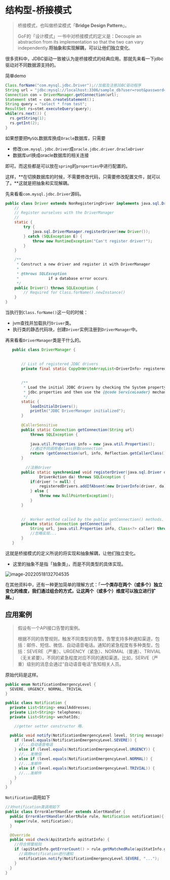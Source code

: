 # 结构型-桥接模式

> 桥接模式，也叫做桥梁模式「**Bridge Design Pattern**」。
>
> GoF的「设计模式」一书中对桥接模式的定义是：Decouple an abstraction from its implementation so that the two can vary independently.**将抽象和实现解耦，可以让他们独立变化**。

很多资料中，JDBC驱动一致被认为是桥接模式的经典应用。那就先来看一下jdbc驱动对不同数据源支持的。

简单demo

```java
Class.forName("com.mysql.jdbc.Driver");//加载及注册JDBC驱动程序
String url = "jdbc:mysql://localhost:3306/sample_db?user=root&password=your_password";
Connection con = DriverManager.getConnection(url);
Statement stmt = con.createStatement()；
String query = "select * from test";
ResultSet rs=stmt.executeQuery(query);
while(rs.next()) {
  rs.getString(1);
  rs.getInt(2);
}
```

如果想要把`MySQL`数据库换成`Oracle`数据库，只需要

- 修改`com.mysql.jdbc.Driver`成`oracle.jdbc.driver.OracleDriver`
- 数据库url换成oracle数据库的相关连接

即可。而这些都是可以放在`spring`的`properties`中进行配置的。

这样，**在切换数据库的时候，不需要修改代码，只需要修改配置文件，就可以了。**这就是把抽象和实现解耦。

先来看看`com.mysql.jdbc.Driver`源码。

```java
public class Driver extends NonRegisteringDriver implements java.sql.Driver {
    //
    // Register ourselves with the DriverManager
    //
    static {
        try {
            java.sql.DriverManager.registerDriver(new Driver());
        } catch (SQLException E) {
            throw new RuntimeException("Can't register driver!");
        }
    }

    /**
     * Construct a new driver and register it with DriverManager
     * 
     * @throws SQLException
     *             if a database error occurs.
     */
    public Driver() throws SQLException {
        // Required for Class.forName().newInstance()
    }
}
```

当执行到`Class.forName()`这一句的时候：

- jvm查找并加载执行`Driver`类。
- 执行类的静态代码块，创建`Driver`实例注册到`DriverManager`中。

再来看看`DriverManager`类是干什么的。

```java
   public class DriverManager {
   
   
       // List of registered JDBC drivers
       private final static CopyOnWriteArrayList<DriverInfo> registeredDrivers = new CopyOnWriteArrayList<>();
       
  
       /**
        * Load the initial JDBC drivers by checking the System property
        * jdbc.properties and then use the {@code ServiceLoader} mechanism
        */
       static {
           loadInitialDrivers();
           println("JDBC DriverManager initialized");
       }
 
       @CallerSensitive
       public static Connection getConnection(String url)
           throws SQLException {
   
           java.util.Properties info = new java.util.Properties();
           //通过不同调用者class获取connection
           return (getConnection(url, info, Reflection.getCallerClass()));
       }
   
   		 //注册driver
       public static synchronized void registerDriver(java.sql.Driver driver,
               DriverAction da) throws SQLException {
           if(driver != null) {
               registeredDrivers.addIfAbsent(new DriverInfo(driver, da));
           } else {
               throw new NullPointerException();
           }
       }
   
   
       //  Worker method called by the public getConnection() methods.
       private static Connection getConnection(
           String url, java.util.Properties info, Class<?> caller) throws SQLException {
           //忽略实现...
       }
   }
```

这就是桥接模式的定义所说的将实现和抽象解耦，让他们独立变化。

- 这里的抽象不是指「抽象类」，而是不同类型的具体实现。

![image-20220518132704535](https://wangigor-typora-images.oss-cn-chengdu.aliyuncs.com/image-20220518132704535111.jpeg)

在其他资料中，还有一种更加简单的理解方式：「**一个类存在两个（或多个）独立变化的维度，我们通过组合的方式，让这两个（或多个）维度可以独立进行扩展。**」

## 应用案例

> 假设有一个API接口告警的案例。
>
> 根据不同的告警规则，触发不同类型的告警。告警支持多种通知渠道，包括：邮件、短信、微信、自动语音电话。通知的紧急程度有多种类型，包括：SEVERE（严重）、URGENCY（紧急）、NORMAL（普通）、TRIVIAL（无关紧要）。不同的紧急程度对应不同的通知渠道。比如，SERVE（严重）级别的消息会通过“自动语音电话”告知相关人员。

原始代码是这样。

```java
public enum NotificationEmergencyLevel {
  SEVERE, URGENCY, NORMAL, TRIVIAL
}

public class Notification {
  private List<String> emailAddresses;
  private List<String> telephones;
  private List<String> wechatIds;

	//getter setter constructor 略.

  public void notify(NotificationEmergencyLevel level, String message) {
    if (level.equals(NotificationEmergencyLevel.SEVERE)) {
      //...自动语音电话
    } else if (level.equals(NotificationEmergencyLevel.URGENCY)) {
      //...发微信
    } else if (level.equals(NotificationEmergencyLevel.NORMAL)) {
      //...发邮件
    } else if (level.equals(NotificationEmergencyLevel.TRIVIAL)) {
      //...发邮件
    }
  }
}
```

`Notification`调用如下

```java
//对notification类调用如下
public class ErrorAlertHandler extends AlertHandler {
  public ErrorAlertHandler(AlertRule rule, Notification notification){
    super(rule, notification);
  }

  @Override
  public void check(ApiStatInfo apiStatInfo) {
    //符合预警规则
    if (apiStatInfo.getErrorCount() > rule.getMatchedRule(apiStatInfo.getApi()).getMaxErrorCount()) {
      //调用notification进行通知
      notification.notify(NotificationEmergencyLevel.SEVERE, "...");
    }
  }
}
```

